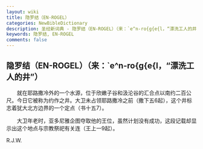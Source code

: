 ```yaml
---
layout: wiki
title: 隐罗结（EN-ROGEL）
categories: NewBibleDictionary
description: 圣经新词典 - 隐罗结（EN-ROGEL）（来：`e^n-ro{g{e{l，“漂洗工人的井”）
keywords: 隐罗结, EN-ROGEL
comments: false
---
```


## 隐罗结（EN-ROGEL）（来：`e^n-ro{g{e{l，“漂洗工人的井”）

　　就在耶路撒冷外的一个水源，位于欣嫩子谷和汲沦谷的汇合点以南约二百公尺。今日它被称为约作之井。大卫未占领耶路撒冷之前（撒下五6起），这个井标志着犹大北方边界的一个定点（书十五7）。

　　大卫年老时，亚多尼雅企图夺取他的王位，虽然计划没有成功，这段记载却显示出这个地点与宗教祭祀有关连（王上一9起）。

R.J.W.








